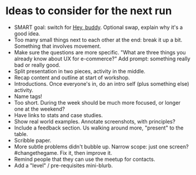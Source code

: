 # Ideas to consider for the next run

* SMART goal: switch for [Hey, buddy](https://railsbridgecapetown.org/activities.html#heybuddy). Optional swap, explain why it's a good idea.
* Too many small things next to each other at the end: break it up a bit. Something that involves movement.
* Make sure the questions are more specific. "What are three things you already know about UX for e-commerce?" Add prompt: something really bad or really good.
* Split presentation in two pieces, activity in the middle.
* Recap content and outline at start of workshop.
* Introductions. Once everyone's in, do an intro self (plus something else) activity.
* Name tags!
* Too short. During the week should be much more focused, or longer one at the weekend?
* Have links to stats and case studies.
* Show real world examples. Annotate screenshots, with principles?
* Include a feedback section. Us walking around more, "present" to the table.
* Scribble paper.
* More subtle problems didn't bubble up. Narrow scope: just one screen? #changethegame. Fix it, then improve it.
* Remind people that they can use the meetup for contacts.
* Add a "level" / pre-requisites mini-blurb.
